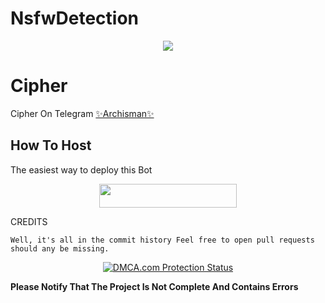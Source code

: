 # NsfwDetection

<p align="center">
  <img src="https://te.legra.ph//file/1d6ad5e04d62a6c0fb933.jpg">
</p>

# Cipher
Cipher On Telegram [✨Archisman✨](https://t.me/CipherFlame)

## How To Host
The easiest way to deploy this Bot
<p align="center"><a href="https://heroku.com/deploy?template=https://github.com/PrimexRick/NsfwDetection"> <img src="https://img.shields.io/badge/Deploy%20To%20Heroku-blue?style=for-the-badge&logo=heroku" width="220" height="38.45"/></a></p>
 
CREDITS
```
Well, it's all in the commit history Feel free to open pull requests should any be missing.

```

<p align="center">
    <a href="//www.dmca.com/Protection/Status.aspx?ID=899e4481-3dc5-49f5-98f2-abf0e5d051b8" title="DMCA.com Protection Status" class="dmca-badge"> <img src="https://images.dmca.com/Badges/dmca_protected_sml_120n.png?ID=899e4481-3dc5-49f5-98f2-abf0e5d051b8"  alt="DMCA.com Protection Status" /></a>  
</p>


**Please Notify That The Project Is Not Complete And Contains Errors**
